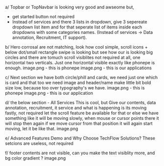 a/ Topbar or TopNavbar is looking very good and awseome but,
- get started button not required
- Instead of services and there 3 lists in dropdown, give 3 sepereate dropdown list item and for that seperate list of items inside each dropdowns with some categories names. (Instead of services -> Data annotation, Recruitment, IT support).

b/ Hero corrosal are not matching, look how cool simple, scroll icons + below dot/small rectangle swipe is looking but see how our is looking big circles and there are tomuch scroll visiblites not required at all, one horizontal two verticals. Just one horizontal visible exactly like phonepe is enough.
image.png - this is phonepe
image.png - this is our applications

c/ Next section we have both circle/phill and cards, we need just one which is card and that too we need image and header/name make little bit bold size low, because too over typography's we have.
image.png - this is phonepe
image.png - this is our application

d/ the below section - All Services
This is cool, but Give our contents, data annotation, recruitment, it service and what is happening is its moving fastly, not required let the scroll feature be available for that or else we have something like it will be moving slowly, when mouse or cursor points there it will stop then again if we move cursor from that position it will again start moving, let it be like that.
image.png

e/ Advanced Features Demo and Why Choose TechFlow Solutions?
These setcions are useless, not required


f/ footer contents are not visible, can you make the text visiblity more, and bg color gradient ?
image.png

